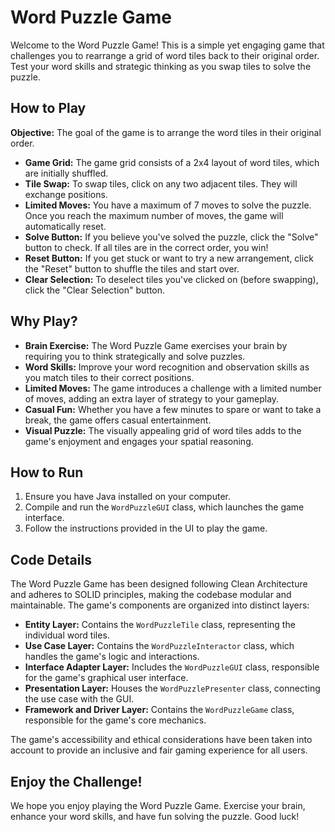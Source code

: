 # Word Puzzle Game

Welcome to the Word Puzzle Game! This is a simple yet engaging game that challenges you to rearrange a grid of word tiles back to their original order. Test your word skills and strategic thinking as you swap tiles to solve the puzzle.

## How to Play

**Objective:** The goal of the game is to arrange the word tiles in their original order.

- **Game Grid:** The game grid consists of a 2x4 layout of word tiles, which are initially shuffled.
- **Tile Swap:** To swap tiles, click on any two adjacent tiles. They will exchange positions.
- **Limited Moves:** You have a maximum of 7 moves to solve the puzzle. Once you reach the maximum number of moves, the game will automatically reset.
- **Solve Button:** If you believe you've solved the puzzle, click the "Solve" button to check. If all tiles are in the correct order, you win!
- **Reset Button:** If you get stuck or want to try a new arrangement, click the "Reset" button to shuffle the tiles and start over.
- **Clear Selection:** To deselect tiles you've clicked on (before swapping), click the "Clear Selection" button.

## Why Play?

- **Brain Exercise:** The Word Puzzle Game exercises your brain by requiring you to think strategically and solve puzzles.
- **Word Skills:** Improve your word recognition and observation skills as you match tiles to their correct positions.
- **Limited Moves:** The game introduces a challenge with a limited number of moves, adding an extra layer of strategy to your gameplay.
- **Casual Fun:** Whether you have a few minutes to spare or want to take a break, the game offers casual entertainment.
- **Visual Puzzle:** The visually appealing grid of word tiles adds to the game's enjoyment and engages your spatial reasoning.

## How to Run

1. Ensure you have Java installed on your computer.
2. Compile and run the `WordPuzzleGUI` class, which launches the game interface.
3. Follow the instructions provided in the UI to play the game.

## Code Details

The Word Puzzle Game has been designed following Clean Architecture and adheres to SOLID principles, making the codebase modular and maintainable. The game's components are organized into distinct layers:

- **Entity Layer:** Contains the `WordPuzzleTile` class, representing the individual word tiles.
- **Use Case Layer:** Contains the `WordPuzzleInteractor` class, which handles the game's logic and interactions.
- **Interface Adapter Layer:** Includes the `WordPuzzleGUI` class, responsible for the game's graphical user interface.
- **Presentation Layer:** Houses the `WordPuzzlePresenter` class, connecting the use case with the GUI.
- **Framework and Driver Layer:** Contains the `WordPuzzleGame` class, responsible for the game's core mechanics.

The game's accessibility and ethical considerations have been taken into account to provide an inclusive and fair gaming experience for all users.

## Enjoy the Challenge!

We hope you enjoy playing the Word Puzzle Game. Exercise your brain, enhance your word skills, and have fun solving the puzzle. Good luck!
